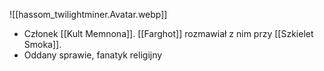 ![[hassom_twilightminer.Avatar.webp]]

* Członek [[Kult Memnona]]. [[Farghot]] rozmawiał z nim przy [[Szkielet Smoka]].
* Oddany sprawie, fanatyk religijny
